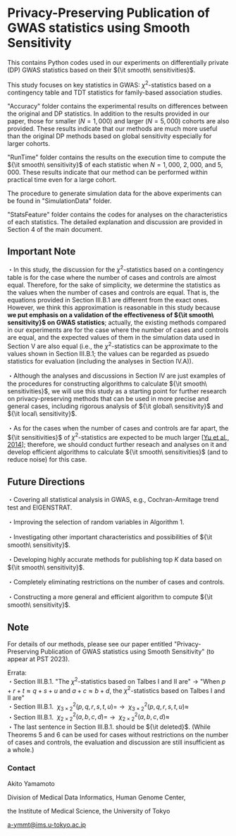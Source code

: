 # Privacy-Preserving Publication of GWAS statistics using Smooth Sensitivity

This contains Python codes used in our experiments on differentially private (DP) GWAS statistics based on their ${\it smooth\ sensitivities}$.

This study focuses on key statistics in GWAS: $\chi^2$-statistics based on a contingency table and TDT statistics for family-based association studies.

"Accuracy" folder contains the experimental results on differences between the original and DP statistics.
In addition to the results provided in our paper, those for smaller ($N=1,000$) and larger ($N=5,000$) cohorts are also provided.
These results indicate that our methods are much more useful than the original DP methods based on global sensitivity especially for larger cohorts.

"RunTime" folder contains the results on the execution time to compute the ${\it smooth\ sensitivity}$ of each statistic when $N = 1,000$, $2,000$, and $5,000$. These results indicate that our method can be performed within practical time even for a large cohort. 

The procedure to generate simulation data for the above experiments can be found in "SimulationData" folder.

"StatsFeature" folder contains the codes for analyses on the characteristics of each statistics. The detailed explanation and discussion are provided in Section 4 of the main document.

## Important Note

・In this study, the discussion for the $\chi^2$-statistics based on a contingency table is for the case where the number of cases and controls are almost equal. Therefore, for the sake of simplicity, we determine the statistics as the values when the number of cases and controls are equal. That is, the equations provided in Section III.B.1 are different from the exact ones. However, we think this approximation is reasonable in this study because **we put emphasis on a validation of the effectiveness of ${\it smooth\ sensitivity}$ on GWAS statistics**; actually, the existing methods compared in our experiments are for the case where the number of cases and controls are equal, and the expected values of them in the simulation data used in Section V are also equal (i.e., the $\chi^2$-statistics can be approximate to the values shown in Section III.B.1; the values can be regarded as psuedo statistics for evaluation (including the analyses in Section IV.A)). 

・Although the analyses and discussions in Section IV are just examples of the procedures for constructing algorithms to calculate ${\it smooth\ sensitivities}$, we will use this study as a starting point for further research on privacy-preserving methods that can be used in more precise and general cases, including rigorous analysis of ${\it global\ sensitivity}$ and ${\it local\ sensitivity}$.

・As for the cases when the number of cases and controls are far apart, the ${\it sensitivities}$ of $\chi^2$-statistics are expected to be much larger \[[Yu et al., 2014](https://www.sciencedirect.com/science/article/pii/S1532046414000100)\]; therefore, we should conduct further reseach and analyses on it and develop efficient algorithms to calculate ${\it smooth\ sensitivities}$ (and to reduce noise) for this case.

## Future Directions

・Covering all statistical analysis in GWAS, e.g., Cochran-Armitage trend test and EIGENSTRAT.

・Improving the selection of random variables in Algorithm 1.

・Investigating other important characteristics and possibilities of ${\it smooth\ sensitivity}$.

・Developing highly accurate methods for publishing top $K$ data based on ${\it smooth\ sensitivity}$. 

・Completely eliminating restrictions on the number of cases and controls.

・Constructing a more general and efficient algorithm to compute ${\it smooth\ sensitivity}$.

## Note

For details of our methods, please see our paper entitled "Privacy-Preserving Publication of GWAS statistics using Smooth Sensitivity" (to appear at PST 2023).

Errata:  
・Section III.B.1. "The $\chi^2$-statistics based on Talbes I and II are" → "When $p+r+t \approx q+s+u$ and $a+c \approx b+d$, the $\chi^2$-statistics based on Talbes I and II are"  
・Section III.B.1. $\ \chi^2_{3 \times 2}(p,q,r,s,t,u) =$ → $\ \chi^2_{3 \times 2}(p,q,r,s,t,u) \approx$  
・Section III.B.1. $\ \chi^2_{2 \times 2}(a,b,c,d) =$ → $\ \chi^2_{2 \times 2}(a,b,c,d) \approx$  
・The last sentence in Section III.B.1. should be ${\it deleted}$. (While Theorems 5 and 6 can be used for cases without restrictions on the number of cases and controls, the evaluation and discussion are still insufficient as a whole.)

### Contact
Akito Yamamoto

Division of Medical Data Informatics, Human Genome Center,

the Institute of Medical Science, the University of Tokyo

a-ymmt@ims.u-tokyo.ac.jp
